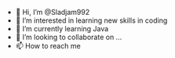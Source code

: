 - 👋 Hi, I’m @Sladjam992
- 👀 I’m interested in learning new skills in coding
- 🌱 I’m currently learning Java
- 💞️ I’m looking to collaborate on ...
- 📫 How to reach me 

<!---
Sladjam992/Sladjam992 is a ✨ special ✨ repository because its `README.md` (this file) appears on your GitHub profile.
You can click the Preview link to take a look at your changes.
--->
